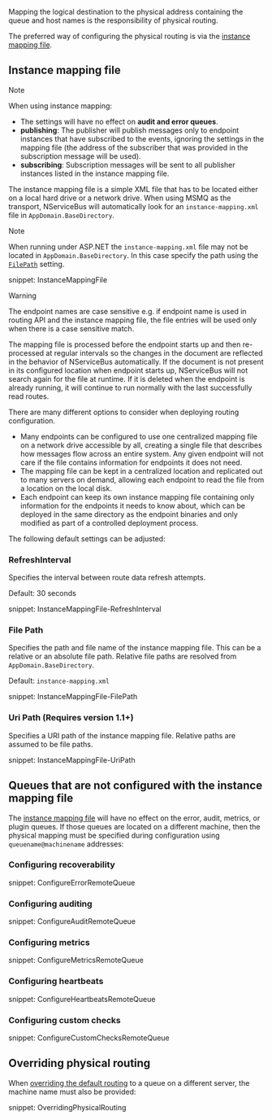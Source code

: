 Mapping the logical destination to the physical address containing the queue and host names is the responsibility of physical routing.

The preferred way of configuring the physical routing is via the [instance mapping file](#instance-mapping-file).

## Instance mapping file

> [!NOTE]
> When using instance mapping:
>
> * The settings will have no effect on **audit and error queues**.
> * **publishing**: The publisher will publish messages only to endpoint instances that have subscribed to the events, ignoring the settings in the mapping file (the address of the subscriber that was provided in the subscription message will be used).
> * **subscribing**: Subscription messages will be sent to all publisher instances listed in the instance mapping file.

The instance mapping file is a simple XML file that has to be located either on a local hard drive or a network drive. When using MSMQ as the transport, NServiceBus will automatically look for an `instance-mapping.xml` file in `AppDomain.BaseDirectory`.

> [!NOTE]
> When running under ASP.NET the `instance-mapping.xml` file may not be located in `AppDomain.BaseDirectory`. In this case specify the path using the [`FilePath`](#instance-mapping-file-file-path) setting.

snippet: InstanceMappingFile

> [!WARNING]
> The endpoint names are case sensitive e.g. if endpoint name is used in routing API and the instance mapping file, the file entries will be used only when there is a case sensitive match.

The mapping file is processed before the endpoint starts up and then re-processed at regular intervals so the changes in the document are reflected in the behavior of NServiceBus automatically. If the document is not present in its configured location when endpoint starts up, NServiceBus will not search again for the file at runtime. If it is deleted when the endpoint is already running, it will continue to run normally with the last successfully read routes.

There are many different options to consider when deploying routing configuration.

* Many endpoints can be configured to use one centralized mapping file on a network drive accessible by all, creating a single file that describes how messages flow across an entire system. Any given endpoint will not care if the file contains information for endpoints it does not need.
* The mapping file can be kept in a centralized location and replicated out to many servers on demand, allowing each endpoint to read the file from a location on the local disk.
* Each endpoint can keep its own instance mapping file containing only information for the endpoints it needs to know about, which can be deployed in the same directory as the endpoint binaries and only modified as part of a controlled deployment process.

The following default settings can be adjusted:

### RefreshInterval

Specifies the interval between route data refresh attempts.

Default: 30 seconds

snippet: InstanceMappingFile-RefreshInterval

### File Path

Specifies the path and file name of the instance mapping file. This can be a relative or an absolute file path. Relative file paths are resolved from `AppDomain.BaseDirectory`.

Default: `instance-mapping.xml`

snippet: InstanceMappingFile-FilePath

### Uri Path (Requires version 1.1+)

Specifies a URI path of the instance mapping file. Relative paths are assumed to be file paths.

snippet: InstanceMappingFile-UriPath

## Queues that are not configured with the instance mapping file

The [instance mapping file](#instance-mapping-file) will have no effect on the error, audit, metrics, or plugin queues. If those queues are located on a different machine, then the physical mapping must be specified during configuration using `queuename@machinename` addresses:

### Configuring recoverability

snippet: ConfigureErrorRemoteQueue

### Configuring auditing

snippet: ConfigureAuditRemoteQueue

### Configuring metrics

snippet: ConfigureMetricsRemoteQueue

### Configuring heartbeats

snippet: ConfigureHeartbeatsRemoteQueue

### Configuring custom checks

snippet: ConfigureCustomChecksRemoteQueue

## Overriding physical routing

When [overriding the default routing](/nservicebus/messaging/send-a-message.md#overriding-the-default-routing) to a queue on a different server, the machine name must also be provided:

snippet: OverridingPhysicalRouting
